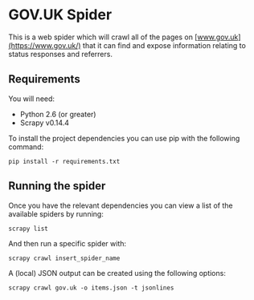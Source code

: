 # GOV.UK Spider

This is a web spider which will crawl all of the pages on
[www.gov.uk](https://www.gov.uk/) that it can find and expose
information relating to status responses and referrers.

## Requirements

You will need:

* Python 2.6 (or greater)
* Scrapy v0.14.4

To install the project dependencies you can use pip with the
following command:

    pip install -r requirements.txt

## Running the spider

Once you have the relevant dependencies you can view a list of the
available spiders by running:

    scrapy list

And then run a specific spider with:

    scrapy crawl insert_spider_name

A (local) JSON output can be created using the following options:

    scrapy crawl gov.uk -o items.json -t jsonlines
